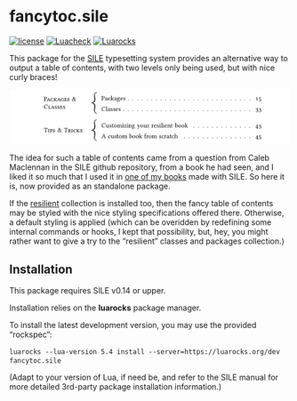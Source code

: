 # fancytoc.sile

[![license](https://img.shields.io/github/license/Omikhleia/fancytoc.sile)](LICENSE)
[![Luacheck](https://img.shields.io/github/workflow/status/Omikhleia/fancytoc.sile/Luacheck?label=Luacheck&logo=Lua)](https://github.com/Omikhleia/fancytoc.sile/actions?workflow=Luacheck)
[![Luarocks](https://img.shields.io/luarocks/v/Omikhleia/fancytoc.sile?label=Luarocks&logo=Lua)](https://luarocks.org/modules/Omikhleia/fancytoc.sile)

This package for the [SILE](https://github.com/sile-typesetter/sile) typesetting
system provides an alternative way to output a table of contents, with two levels
only being used, but with nice curly braces!

![fancytoc](fancytoc.png "Fancy table of contents example")

The idea for such a table of contents came from a question from Caleb Maclennan
in the SILE github repository, from a book he had seen, and I liked it so much
that I used it in [one of my books](https://sites.google.com/site/dragonbrumeux/contes-et-l%C3%A9gendes-dalmaq)
made with SILE. So here it is, now provided as an standalone package.

If the [resilient](https://luarocks.org/modules/Omikhleia/resilient.sile) collection
is installed too, then the fancy table of contents may be styled with the nice styling
specifications offered there. Otherwise, a default styling is applied (which can be
overidden by redefining some internal commands or hooks, I kept that possibility,
but, hey, you might rather want to give a try to the “resilient” classes and packages
collection.)

## Installation

This package requires SILE v0.14 or upper.

Installation relies on the **luarocks** package manager.

To install the latest development version, you may use the provided “rockspec”:

```
luarocks --lua-version 5.4 install --server=https://luarocks.org/dev fancytoc.sile
```

(Adapt to your version of Lua, if need be, and refer to the SILE manual for more
detailed 3rd-party package installation information.)
